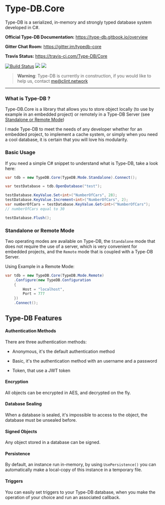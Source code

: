 # Type-DB.Core
Type-DB is a serialized, in-memory and strongly typed database system developed in C#.

**Official Type-DB Documentation:** https://type-db.gitbook.io/overview

**Gitter Chat Room:** https://gitter.im/typedb-core

**Travis Status:** https://travis-ci.com/Type-DB/Core

[![Build Status](https://travis-ci.com/Type-DB/Core.svg?branch=development)](https://travis-ci.com/Type-DB/Core)
![](https://badges.gitter.im/typedb-core.png)
![](https://img.shields.io/badge/NuGet-0.0.0.152-blue.svg)

> **Warning**: Type-DB is currently in construction, if you would like to help us, contact me@clint.network
----

### What is Type-DB ?

Type-DB.Core is a library that allows you to store object locally (to use by example in an embedded project) or remotely in a Type-DB Server (see [Standalone or Remote Mode](#standalone-or-remote-mode))

I made Type-DB to meet the needs of any developer whether for an embedded project, to implement a cache system, or simply when you need a cool database, it is certain that you will love his modularity.

### Basic Usage

If you need a simple C# snippet to understand what is Type-DB, take a look here:
```csharp
var tdb = new TypeDB.Core(TypeDB.Mode.Standalone).Connect();

var testDatabase = tdb.OpenDatabase("test");

testDatabase.KeyValue.Set<int>("NumberOfCars", 28);
testDatabase.KeyValue.Increment<int>("NumberOfCars", 2);
var numberOfCars = testDatabase.KeyValue.Get<int>("NumberOfCars");
// numberOfCars equal to 30

testDatabase.Flush();
```

### Standalone or Remote Mode

Two operating modes are available on Type-DB, the `Standalone` mode that does not require the use of a server, which is very convenient for embedded projects, and the `Remote` mode that is coupled with a Type-DB Server.

Using Example in a Remote Mode:

```csharp
var tdb = new TypeDB.Core(TypeDB.Mode.Remote)
    .Configure(new TypeDB.Configuration
    {
        Host = "localhost",
        Port = 777
    })
    .Connect();
```

## Type-DB Features

#### Authentication Methods
There are three authentication methods:

- Anonymous, it's the default authentication method

- Basic, it's the authentication method with an username and a password

- Token, that use a JWT token

#### Encryption

All objects can be encrypted in AES, and decrypted on the fly.

#### Database Sealing

When a database is sealed, it's impossible to access to the object, the database must be unsealed before.

#### Signed Objects

Any object stored in a database can be signed.

#### Persistence

By default, an instance run in-memory, by using `UsePersistence()` you can automatically make a local-copy of this instance in a temporary file.

#### Triggers
You can easily set triggers to your Type-DB database, when you make the operation of your choice and run an associated callback.





